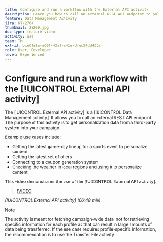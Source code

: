```yaml
---
title: Configure and run a workflow with the External API activity
description: Learn you how to call an external REST API endpoint to pull personalization data from a third-party system into your campaign.
feature: Data Management Activity
jira: KT-2764
thumbnail: 28200.jpg
doc-type: feature video
activity: use
team: TM
exl-id: bce6fa2e-a684-43af-a41e-dfec54dd453a
role: User, Developer
level: Experienced
---
```

# Configure and run a workflow with the [!UICONTROL External API activity]

The [!UICONTROL External API activity] is a [!UICONTROL Data Management activity]. It allows you to call an external REST API endpoint. The purpose of this activity is to get personalization data from a third-party system into your campaign.

Example use cases include:

* Getting the latest game-day lineup for a sports event to personalize content
* Getting the latest set of offers
* Connecting to a coupon generation system
* Checking the weather in local regions and using it to personalize content

This video demonstrates the use of the [!UICONTROL External API activity].
  
  >[!VIDEO](https://video.tv.adobe.com/v/28200/?quality=12&learn=on)
  
  *[!UICONTROL External API activity] (06:48 min)*

>[!NOTE]
>
>The activity is meant for fetching campaign-wide data, not for retrieving specific information for each profile as that can result in large amounts of data being transferred. If the use case requires profile-specific information, the recommendation is to use the Transfer File activity.
